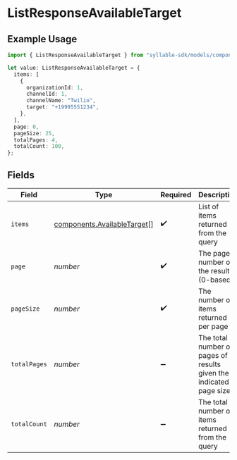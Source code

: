 # ListResponseAvailableTarget

## Example Usage

```typescript
import { ListResponseAvailableTarget } from "syllable-sdk/models/components";

let value: ListResponseAvailableTarget = {
  items: [
    {
      organizationId: 1,
      channelId: 1,
      channelName: "Twilio",
      target: "+19995551234",
    },
  ],
  page: 0,
  pageSize: 25,
  totalPages: 4,
  totalCount: 100,
};
```

## Fields

| Field                                                                      | Type                                                                       | Required                                                                   | Description                                                                | Example                                                                    |
| -------------------------------------------------------------------------- | -------------------------------------------------------------------------- | -------------------------------------------------------------------------- | -------------------------------------------------------------------------- | -------------------------------------------------------------------------- |
| `items`                                                                    | [components.AvailableTarget](../../models/components/availabletarget.md)[] | :heavy_check_mark:                                                         | List of items returned from the query                                      |                                                                            |
| `page`                                                                     | *number*                                                                   | :heavy_check_mark:                                                         | The page number of the results (0-based)                                   | 0                                                                          |
| `pageSize`                                                                 | *number*                                                                   | :heavy_check_mark:                                                         | The number of items returned per page                                      | 25                                                                         |
| `totalPages`                                                               | *number*                                                                   | :heavy_minus_sign:                                                         | The total number of pages of results given the indicated page size         | 4                                                                          |
| `totalCount`                                                               | *number*                                                                   | :heavy_minus_sign:                                                         | The total number of items returned from the query                          | 100                                                                        |
